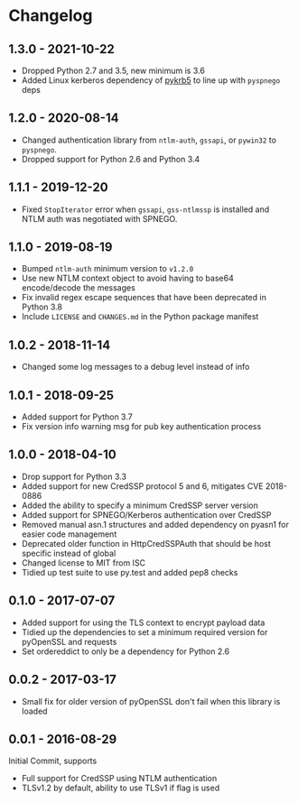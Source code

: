 # Changelog

## 1.3.0 - 2021-10-22

* Dropped Python 2.7 and 3.5, new minimum is 3.6
* Added Linux kerberos dependency of [pykrb5](https://github.com/jborean93/pykrb5) to line up with `pyspnego` deps


## 1.2.0 - 2020-08-14

* Changed authentication library from `ntlm-auth`, `gssapi`, or `pywin32` to `pyspnego`.
* Dropped support for Python 2.6 and Python 3.4


## 1.1.1 - 2019-12-20

* Fixed `StopIterator` error when `gssapi`, `gss-ntlmssp` is installed and NTLM auth was negotiated with SPNEGO.


## 1.1.0 - 2019-08-19

* Bumped `ntlm-auth` minimum version to `v1.2.0`
* Use new NTLM context object to avoid having to base64 encode/decode the messages
* Fix invalid regex escape sequences that have been deprecated in Python 3.8
* Include `LICENSE` and `CHANGES.md` in the Python package manifest


## 1.0.2 - 2018-11-14

* Changed some log messages to a debug level instead of info


## 1.0.1 - 2018-09-25

* Added support for Python 3.7
* Fix version info warning msg for pub key authentication process


## 1.0.0 - 2018-04-10

* Drop support for Python 3.3
* Added support for new CredSSP protocol 5 and 6, mitigates CVE 2018-0886
* Added the ability to specify a minimum CredSSP server version
* Added support for SPNEGO/Kerberos authentication over CredSSP
* Removed manual asn.1 structures and added dependency on pyasn1 for easier
  code management
* Deprecated older function in HttpCredSSPAuth that should be host specific
  instead of global
* Changed license to MIT from ISC
* Tidied up test suite to use py.test and added pep8 checks


## 0.1.0 - 2017-07-07

* Added support for using the TLS context to encrypt payload data
* Tidied up the dependencies to set a minimum required version for pyOpenSSL and requests
* Set ordereddict to only be a dependency for Python 2.6


## 0.0.2 - 2017-03-17

* Small fix for older version of pyOpenSSL don't fail when this library is loaded


## 0.0.1 - 2016-08-29

Initial Commit, supports

* Full support for CredSSP using NTLM authentication
* TLSv1.2 by default, ability to use TLSv1 if flag is used
